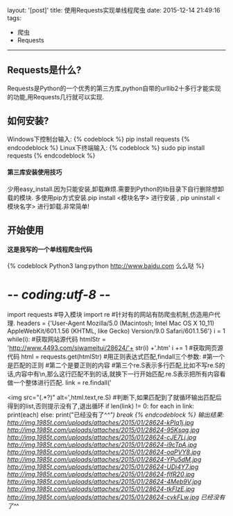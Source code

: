 layout: '[post]'
title: 使用Requests实现单线程爬虫
date: 2015-12-14 21:49:16
tags:
- 爬虫
- Requests 
---

## Requests是什么?
Requests是Python的一个优秀的第三方库,python自带的urllib2十多行才能实现的功能,用Requests几行就可以实现.
## 如何安装?
Windows下控制台输入:
{% codeblock %}
pip install requests
{% endcodeblock %}
Linux下终端输入:
{% codeblock %}
sudo pip install requests
{% endcodeblock %}
#### 第三库安装使用技巧
少用easy_install.因为只能安装,卸载麻烦.需要到Python的lib目录下自行删除想卸载的模块.
多使用pip方式安装.pip install <模块名字> 进行安装 , pip uninstall <模块名字> 进行卸载.非常简单!

## 开始使用
#### 这是我写的一个单线程爬虫代码 
{% codeblock Python3 lang:python http://www.baidu.com 么么哒 %}
# -*- coding:utf-8 -*-
import requests #导入模块
import re
#针对有的网站有防爬虫机制,仿造用户代理.
headers = {'User-Agent	Mozilla/5.0 (Macintosh; Intel Mac OS X 10_11) AppleWebKit/601.1.56 (KHTML, like Gecko) Version/9.0 Safari/601.1.56'}
i = 1
while(i):
    #获取网站源代码
    htmlStr = 'http://www.4493.com/siwameitui/28624/'+ str(i) +'.htm'
    i += 1
    #获取网页源代码
    html = requests.get(htmlStr)
    #用正则表达式匹配,findall三个参数:
    #第一个是匹配的正则
    #第二个是要正则的内容
    #第三个re.S表示多行匹配,比如不写re.S的话,内容中有\n,那么这行匹配不到的话,就换下一行开始匹配.re.S表示把所有内容看做一个整体进行匹配.
    link = re.findall('<div class="picsbox picsboxcenter"><p><img src="(.*?)" alt=',html.text,re.S)
    #判断下,如果匹配到了就循环输出匹配后得到的list,否则提示没有了,退出循环
    if len(link) != 0:
        for each in link:
            print(each)
    else:
        print("已经没有了^_^")
        break
{% endcodeblock %}
输出结果:
http://img.1985t.com/uploads/attaches/2015/01/28624-kPIq1j.jpg
http://img.1985t.com/uploads/attaches/2015/01/28624-95Ksqg.jpg
http://img.1985t.com/uploads/attaches/2015/01/28624-cJE7Lj.jpg
http://img.1985t.com/uploads/attaches/2015/01/28624-i9cTpA.jpg
http://img.1985t.com/uploads/attaches/2015/01/28624-oaPVY8.jpg
http://img.1985t.com/uploads/attaches/2015/01/28624-YPu5dM.jpg
http://img.1985t.com/uploads/attaches/2015/01/28624-UDj4Y7.jpg
http://img.1985t.com/uploads/attaches/2015/01/28624-flfR20.jpg
http://img.1985t.com/uploads/attaches/2015/01/28624-4Meb9V.jpg
http://img.1985t.com/uploads/attaches/2015/01/28624-tkFlzE.jpg
http://img.1985t.com/uploads/attaches/2015/01/28624-cvkFLw.jpg
已经没有了^_^

